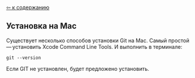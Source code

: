 [&#8678; к содержанию](./readme.md)

## Установка на Mac

Существует несколько способов установки Git на Mac. Самый простой — установить Xcode Command Line Tools. И выполнить в терминале:

```bash=
git --version
```

Если GIT не установлен, будет предложено установить.